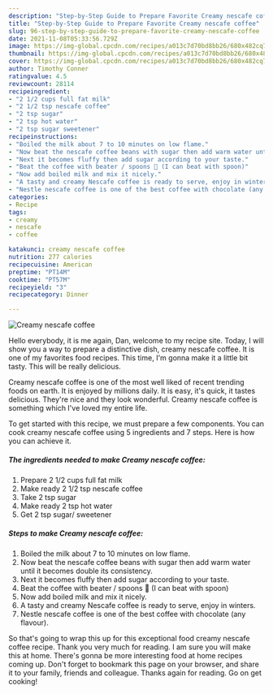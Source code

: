```yaml
---
description: "Step-by-Step Guide to Prepare Favorite Creamy nescafe coffee"
title: "Step-by-Step Guide to Prepare Favorite Creamy nescafe coffee"
slug: 96-step-by-step-guide-to-prepare-favorite-creamy-nescafe-coffee
date: 2021-11-08T05:33:56.729Z
image: https://img-global.cpcdn.com/recipes/a013c7d70bd8bb26/680x482cq70/creamy-nescafe-coffee-recipe-main-photo.jpg
thumbnail: https://img-global.cpcdn.com/recipes/a013c7d70bd8bb26/680x482cq70/creamy-nescafe-coffee-recipe-main-photo.jpg
cover: https://img-global.cpcdn.com/recipes/a013c7d70bd8bb26/680x482cq70/creamy-nescafe-coffee-recipe-main-photo.jpg
author: Timothy Conner
ratingvalue: 4.5
reviewcount: 28114
recipeingredient:
- "2 1/2 cups full fat milk"
- "2 1/2 tsp nescafe coffee"
- "2 tsp sugar"
- "2 tsp hot water"
- "2 tsp sugar sweetener"
recipeinstructions:
- "Boiled the milk about 7 to 10 minutes on low flame."
- "Now beat the nescafe coffee beans with sugar then add warm water until it becomes double its consistency."
- "Next it becomes fluffy then add sugar according to your taste."
- "Beat the coffee with beater / spoons 🥄 (I can beat with spoon)"
- "Now add boiled milk and mix it nicely."
- "A tasty and creamy Nescafe coffee is ready to serve, enjoy in winters."
- "Nestle nescafe coffee is one of the best coffee with chocolate (any flavour)."
categories:
- Recipe
tags:
- creamy
- nescafe
- coffee

katakunci: creamy nescafe coffee 
nutrition: 277 calories
recipecuisine: American
preptime: "PT14M"
cooktime: "PT57M"
recipeyield: "3"
recipecategory: Dinner

---
```



![Creamy nescafe coffee](https://img-global.cpcdn.com/recipes/a013c7d70bd8bb26/680x482cq70/creamy-nescafe-coffee-recipe-main-photo.jpg)

Hello everybody, it is me again, Dan, welcome to my recipe site. Today, I will show you a way to prepare a distinctive dish, creamy nescafe coffee. It is one of my favorites food recipes. This time, I'm gonna make it a little bit tasty. This will be really delicious.



Creamy nescafe coffee is one of the most well liked of recent trending foods on earth. It is enjoyed by millions daily. It is easy, it's quick, it tastes delicious. They're nice and they look wonderful. Creamy nescafe coffee is something which I've loved my entire life.


To get started with this recipe, we must prepare a few components. You can cook creamy nescafe coffee using 5 ingredients and 7 steps. Here is how you can achieve it.

<!--inarticleads1-->

##### The ingredients needed to make Creamy nescafe coffee:

1. Prepare 2 1/2 cups full fat milk
1. Make ready 2 1/2 tsp nescafe coffee
1. Take 2 tsp sugar
1. Make ready 2 tsp hot water
1. Get 2 tsp sugar/ sweetener




<!--inarticleads2-->

##### Steps to make Creamy nescafe coffee:

1. Boiled the milk about 7 to 10 minutes on low flame.
1. Now beat the nescafe coffee beans with sugar then add warm water until it becomes double its consistency.
1. Next it becomes fluffy then add sugar according to your taste.
1. Beat the coffee with beater / spoons 🥄 (I can beat with spoon)
1. Now add boiled milk and mix it nicely.
1. A tasty and creamy Nescafe coffee is ready to serve, enjoy in winters.
1. Nestle nescafe coffee is one of the best coffee with chocolate (any flavour).




So that's going to wrap this up for this exceptional food creamy nescafe coffee recipe. Thank you very much for reading. I am sure you will make this at home. There's gonna be more interesting food at home recipes coming up. Don't forget to bookmark this page on your browser, and share it to your family, friends and colleague. Thanks again for reading. Go on get cooking!

